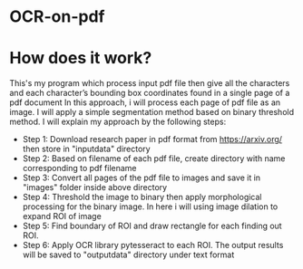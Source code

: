 # OCR-on-pdf

# How does it work?

This's my program which process input pdf file then give all the characters and each character’s bounding box coordinates found in a single page of a pdf document
In this approach, i will process each page of pdf file as an image. I will apply a simple segmentation method based on binary threshold method.
I will explain my approach by the following steps:
- Step 1: Download research paper in pdf format from https://arxiv.org/ then store in "inputdata" directory
- Step 2: Based on filename of each pdf file, create directory with name corresponding to pdf filename
- Step 3: Convert all pages of the pdf file to images and save it in "images" folder inside above directory
- Step 4: Threshold the image to binary then apply morphological processing for the binary image. In here i will using image dilation to expand ROI of image
- Step 5: Find boundary of ROI and draw rectangle for each finding out ROI.
- Step 6: Apply OCR library pytesseract to each ROI. The output results will be saved to "outputdata" directory under text format

